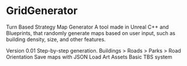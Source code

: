 # GridGenerator
Turn Based Strategy Map Generator
A tool made in Unreal C++ and Blueprints, that randomly generate maps based on user input, such as building density, size, and other features.

Version 0.01
Step-by-step generation. Buildings > Roads > Parks > Road Orientation
Save maps with JSON
Load Art Assets
Basic TBS system

